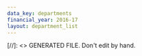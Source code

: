 ```yaml
---
data_key: departments
financial_year: 2016-17
layout: department_list
---
```

[//]: <> GENERATED FILE. Don't edit by hand.